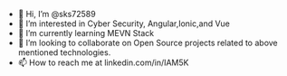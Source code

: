 - 👋 Hi, I’m @sks72589
- 👀 I’m interested in Cyber Security, Angular,Ionic,and Vue
- 🌱 I’m currently learning MEVN Stack
- 💞️ I’m looking to collaborate on Open Source projects related to above mentioned technologies. 
- 📫 How to reach me at linkedin.com/in/IAM5K

<!---
sks72589/sks72589 is a ✨ special ✨ repository because its `README.md` (this file) appears on your GitHub profile.
You can click the Preview link to take a look at your changes.
--->
